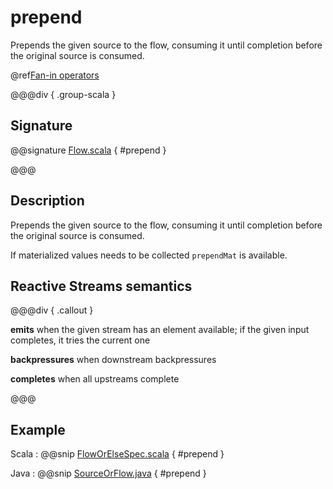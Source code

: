 # prepend

Prepends the given source to the flow, consuming it until completion before the original source is consumed.

@ref[Fan-in operators](../index.md#fan-in-operators)

@@@div { .group-scala }

## Signature

@@signature [Flow.scala](/akka-stream/src/main/scala/akka/stream/scaladsl/Flow.scala) { #prepend }

@@@

## Description

Prepends the given source to the flow, consuming it until completion before the original source is consumed.

If materialized values needs to be collected `prependMat` is available.

## Reactive Streams semantics

@@@div { .callout }

**emits** when the given stream has an element available; if the given input completes, it tries the current one

**backpressures** when downstream backpressures

**completes** when all upstreams complete

@@@


## Example
Scala
:   @@snip [FlowOrElseSpec.scala](/akka-stream-tests/src/test/scala/akka/stream/scaladsl/FlowPrependSpec.scala) { #prepend }

Java
:   @@snip [SourceOrFlow.java](/akka-docs/src/test/java/jdocs/stream/operators/SourceOrFlow.java) { #prepend }